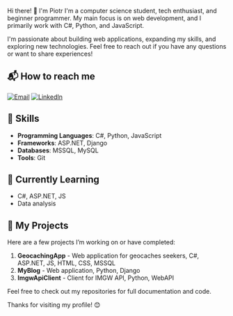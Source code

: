 Hi there! 👋 I'm Piotr
I'm a computer science student, tech enthusiast, and beginner programmer. My main focus is on web development, 
and I primarily work with C#, Python, and JavaScript.

I'm passionate about building web applications, expanding my skills, and exploring new technologies. 
Feel free to reach out if you have any questions or want to share experiences!


## 📬 How to reach me

[![Email](https://img.shields.io/badge/Email-D14836?logo=gmail&logoColor=white)](mailto:piotrfrydman@outlook.com)
[![LinkedIn](https://img.shields.io/badge/LinkedIn-%230077B5.svg?logo=linkedin&logoColor=white)](https://linkedin.com/in/piotr-frydman)

## 🚀 Skills

- **Programming Languages**: C#, Python, JavaScript
- **Frameworks**: ASP.NET, Django
- **Databases**: MSSQL, MySQL
- **Tools**: Git

## 🌱 Currently Learning

- C#, ASP.NET, JS
- Data analysis

## 🔧 My Projects

Here are a few projects I’m working on or have completed:

1. **GeocachingApp** - Web application for geocaches seekers, C#, ASP.NET, JS, HTML, CSS, MSSQL
2. **MyBlog** - Web application, Python, Django
3. **ImgwApiClient** - Client for IMGW API, Python, WebAPI

Feel free to check out my repositories for full documentation and code.

Thanks for visiting my profile! 😊
